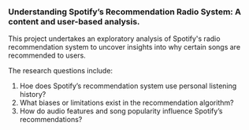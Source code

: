 ### Understanding Spotify’s Recommendation Radio System: A content and user-based analysis.
This project undertakes an exploratory analysis of Spotify's radio recommendation system to uncover insights into why certain songs are recommended to users.

The research questions include:
1.	Hoe does Spotify’s recommendation system use personal listening history?
2.	What biases or limitations exist in the recommendation algorithm?
3.	How do audio features and song popularity influence Spotify’s recommendations?
